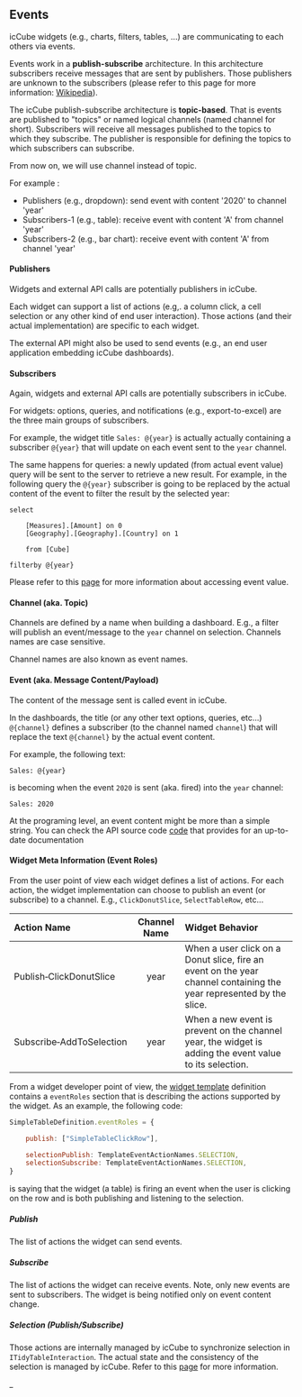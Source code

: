 ## Events

icCube widgets (e.g., charts, filters, tables, ...) are communicating to each others via events.

Events work in a **publish-subscribe** architecture. In this architecture subscribers receive messages that are sent by
publishers. Those publishers are unknown to the subscribers (please refer to this page for more information:
[Wikipedia](https://en.wikipedia.org/wiki/Publish%E2%80%93subscribe_pattern)).

The icCube publish-subscribe architecture is **topic-based**. That is events are published to "topics" or named logical
channels (named channel for short). Subscribers will receive all messages published to the topics to which they
subscribe. The publisher is responsible for defining the topics to which subscribers can subscribe.

From now on, we will use channel instead of topic.

For example :

- Publishers (e.g., dropdown): send event with content '2020' to channel 'year'
- Subscribers-1 (e.g., table): receive event with content 'A' from channel 'year'
- Subscribers-2 (e.g., bar chart): receive event with content 'A' from channel 'year'

#### Publishers

Widgets and external API calls are potentially publishers in icCube.

Each widget can support a list of actions (e.g,. a column click, a cell selection or any other kind of end user
interaction). Those actions (and their actual implementation) are specific to each widget.

The external API might also be used to send events (e.g., an end user application embedding icCube dashboards).

#### Subscribers

Again, widgets and external API calls are potentially subscribers in icCube.

For widgets: options, queries, and notifications (e.g., export-to-excel) are the three main groups of subscribers.

For example, the widget title `Sales: @{year}` is actually actually containing a subscriber `@{year}` that will update
on each event sent to the `year` channel.

The same happens for queries: a newly updated (from actual event value) query will be sent to the server to retrieve a
new result. For example, in the following query the `@{year}` subscriber is going to be replaced by the actual content
of the event to filter the result by the selected year:

```
select 

    [Measures].[Amount] on 0
    [Geography].[Geography].[Country] on 1
    
    from [Cube]
    
filterby @{year}
```

Please refer to this [page](../../reference/Events.md) for more information about accessing event value.

#### Channel (aka. Topic)

Channels are defined by a name when building a dashboard. E.g., a filter will publish an event/message to the
`year` channel on selection. Channels names are case sensitive.

Channel names are also known as event names.

#### Event (aka. Message Content/Payload)

The content of the message sent is called event in icCube.

In the dashboards, the title (or any other text options, queries, etc...) `@{channel}` defines a subscriber
(to the channel named `channel`) that will replace the text `@{channel}` by the actual event content.

For example, the following text:

```
Sales: @{year}
```

is becoming when the event `2020` is sent (aka. fired) into the `year` channel:

```
Sales: 2020
```

At the programing level, an event content might be more than a simple string. You can check the API source
code [code](https://github.com/ic3-software/ic3-reporting-api/blob/master/src/IcEvent.ts) that provides for an
up-to-date documentation

#### Widget Meta Information (Event Roles)

From the user point of view each widget defines a list of actions. For each action, the widget implementation can choose
to publish an event (or subscribe) to a channel. E.g.,  `ClickDonutSlice`, `SelectTableRow`, etc...

| Action Name                    | Channel Name  | Widget Behavior |
| :---                           | :---:         | :---            |
| Publish&#8209;ClickDonutSlice  | year          | When a user click on a Donut slice, fire an event on the year channel containing the year represented by the slice. |
| Subscribe&#8209;AddToSelection | year          | When a new event is prevent on the channel year, the widget is adding the event value to its selection. |

From a widget developer point of view, the [widget template](./WidgetTemplate.md) definition contains a `eventRoles`
section that is describing the actions supported by the widget. As an example, the following code:

```javascript
SimpleTableDefinition.eventRoles = {

    publish: ["SimpleTableClickRow"],

    selectionPublish: TemplateEventActionNames.SELECTION,
    selectionSubscribe: TemplateEventActionNames.SELECTION,
}
```

is saying that the widget (a table) is firing an event when the user is clicking on the row and is both publishing and
listening to the selection.

##### Publish

The list of actions the widget can send events.

##### Subscribe

The list of actions the widget can receive events. Note, only new events are sent to subscribers. The widget is being
notified only on event content change.

##### Selection (Publish/Subscribe)

Those actions are internally managed by icCube to synchronize selection in `ITidyTableInteraction`. The actual state and
the consistency of the selection is managed by icCube. Refer to this [page](./Interactions.md) for more information.

_
